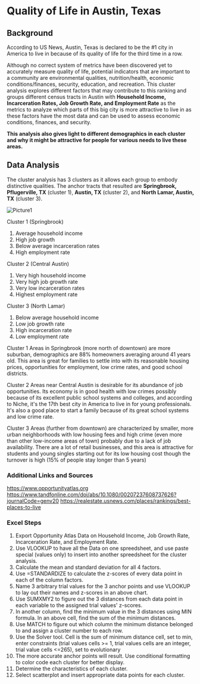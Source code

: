 # Quality of Life in Austin, Texas
## Background
According to US News, Austin, Texas is declared to be the #1 city in America to live in because of its quality of life for the third time in a row. 

Although no correct system of metrics have been discovered yet to accurately measure quality of life, potential indicators that are important to a community are environmental qualities, nutrition/health, economic conditions/finances, security, education, and recreation. 
This cluster analysis explores different factors that may contribute to this ranking and groups different census tracts in Austin with **Household Income, Incarceration Rates, Job Growth Rate, and Employment Rate** as the metrics to analyze which parts of this big city is more attractive to live in as these factors have the most data and can be used to assess economic conditions, finances, and security. 

**This analysis also gives light to different demographics in each cluster and why it might be attractive for people for various needs to live these areas.**
## Data Analysis
The cluster analysis has 3 clusters as it allows each group to embody distinctive qualities. The anchor tracts that resulted are **Springbrook, Pflugerville, TX** (cluster 1), **Austin, TX** (cluster 2), and **North Lamar, Austin, TX** (cluster 3). 

![Picture1](https://user-images.githubusercontent.com/60996310/78418430-f971f600-7609-11ea-9073-57f4b39aabbd.png)


Cluster 1 (Springbrook)
1. Average household income
2. High job growth
3. Below average incarceration rates
4. High employment rate

Cluster 2 (Central Austin)
1. Very high household income
2. Very high job growth rate
3. Very low incarceration rates
4. Highest employment rate

Cluster 3 (North Lamar)
1. Below average household income
2. Low job growth rate
3. High incarceration rate
4. Low employment rate

Cluster 1 Areas in Springbrook (more north of downtown) are more suburban, demographics are 88% homeowners averaging around 41 years old. This area is great for families to settle into with its reasonable housing prices, opportunities for employment, low crime rates, and good school districts.  

Cluster 2 Areas near Central Austin is desirable for its abundance of job opportunities. Its economy is in good health with low crimes possibly because of its excellent public school systems and colleges, and according to Niche, it's the 17th best city in America to live in for young professionals. It's also a good place to start a family because of its great school systems and low crime rate. 

Cluster 3 Areas (further from downtown) are characterized by smaller, more urban neighborhoods with low housing fees and high crime (even more than other low-income areas of town) probably due to a lack of job availability. There are a lot of retail businesses, and this area is attractive for students and young singles starting out for its low housing cost though the turnover is high (15% of people stay longer than 5 years)



### Additional Links and Sources
https://www.opportunityatlas.org
https://www.tandfonline.com/doi/abs/10.1080/00207237608737626?journalCode=genv20
https://realestate.usnews.com/places/rankings/best-places-to-live


### Excel Steps
1. Export Opportunity Atlas Data on Household Income, Job Growth Rate, Incarceration Rate, and Employment Rate. 
2. Use VLOOKUP to have all the Data on one spreedsheet, and use paste special (values only) to insert into another spreedsheet for the cluster analysis. 
3. Calculate the mean and standard deviation for all 4 factors.
4. Use =STANDARDIZE to calculate the z-scores of every data point in each of the column factors. 
5. Name 3 arbitrary trial values for the 3 anchor points and use VLOOKUP to lay out their names and z-scores in an above chart. 
6. Use SUMXMY2 to figure out the 3 distances from each data point in each variable to the assigned trial values' z-scores. 
7. In another column, find the minimum value in the 3 distances using MIN formula. In an above cell, find the sum of the minimum distances.
8. Use MATCH to figure out which column the minimum distance belonged to and assign a cluster number to each row. 
9. Use the Solver tool. Cell is the sum of minimum distance cell, set to min, enter constraints (trial values cells >= 1, trial values cells are an integer, trial value cells <=265), set to evolutionary
10. The more accurate anchor points will result. Use conditional formatting to color code each cluster for better display. 
11. Determine the characteristics of each cluster. 
12. Select scatterplot and insert appropriate data points for each cluster. 


